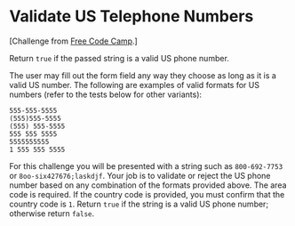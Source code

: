 # Validate US Telephone Numbers

[Challenge from [Free Code Camp](www.freecodecamp.com).]

Return `true` if the passed string is a valid US phone number.

The user may fill out the form field any way they choose as long as it is a valid US number. The following are examples of valid formats for US numbers (refer to the tests below for other variants):

~~~~
555-555-5555 
(555)555-5555 
(555) 555-5555 
555 555 5555 
5555555555 
1 555 555 5555
~~~~

For this challenge you will be presented with a string such as `800-692-7753` or `8oo-six427676;laskdjf`. Your job is to validate or reject the US phone number based on any combination of the formats provided above. The area code is required. If the country code is provided, you must confirm that the country code is `1`. Return `true` if the string is a valid US phone number; otherwise return `false`.
